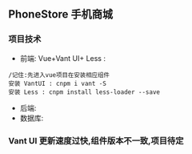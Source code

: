 ## PhoneStore 手机商城

### 项目技术
- 前端: Vue+Vant UI+ Less :
```
/记住:先进入vue项目在安装相应组件
安装 VantUI : cnpm i vant -S
安装 Less : cnpm install less-loader --save

```
- 后端:
- 数据库: 

### Vant UI 更新速度过快,组件版本不一致,项目待定
